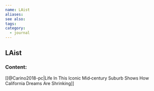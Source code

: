 ```yaml
---
name: LAist
aliases:
see also:
tags:
category:
  - journal
---
```


## LAist

### Content:
[[@Carino2018-pc|Life In This Iconic Mid‑century Suburb Shows How California Dreams Are Shrinking]]